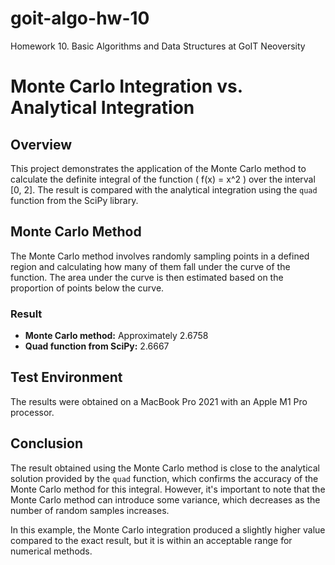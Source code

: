 # goit-algo-hw-10

Homework 10. Basic Algorithms and Data Structures at GoIT Neoversity

# Monte Carlo Integration vs. Analytical Integration

## Overview
This project demonstrates the application of the Monte Carlo method to calculate the definite integral of the function \( f(x) = x^2 \) over the interval [0, 2]. The result is compared with the analytical integration using the `quad` function from the SciPy library.

## Monte Carlo Method
The Monte Carlo method involves randomly sampling points in a defined region and calculating how many of them fall under the curve of the function. The area under the curve is then estimated based on the proportion of points below the curve.

### Result
- **Monte Carlo method:** Approximately 2.6758
- **Quad function from SciPy:** 2.6667

## Test Environment
The results were obtained on a MacBook Pro 2021 with an Apple M1 Pro processor.

## Conclusion
The result obtained using the Monte Carlo method is close to the analytical solution provided by the `quad` function, which confirms the accuracy of the Monte Carlo method for this integral. However, it's important to note that the Monte Carlo method can introduce some variance, which decreases as the number of random samples increases.

In this example, the Monte Carlo integration produced a slightly higher value compared to the exact result, but it is within an acceptable range for numerical methods.
